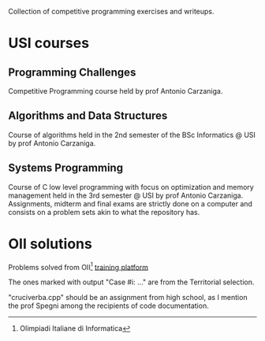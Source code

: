 <!-- codename uganda, botswana (programming challenges USI) -->

Collection of competitive programming exercises and writeups.

# USI courses 

## Programming Challenges
Competitive Programming course held by prof Antonio Carzaniga.

## Algorithms and Data Structures
Course of algorithms held in the 2nd semester of the BSc Informatics @ USI 
by prof Antonio Carzaniga.

## Systems Programming
Course of C low level programming with focus on optimization and memory management 
held in the 3rd semester @ USI by prof Antonio Carzaniga.
Assignments, midterm and final exams are strictly done on a computer and consists 
on a problem sets akin to what the repository has.

# OII solutions
Problems solved from OII[^1] [training platform](https://training.olinfo.it/#/overview)

The ones marked with output "Case #i: ..." are from the Territorial selection.

"cruciverba.cpp" should be an assignment from high school, as I mention the prof Spegni among the recipients of code documentation.

[^1]: Olimpiadi Italiane di Informatica
